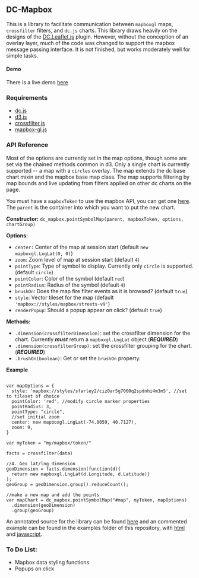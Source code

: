 ## DC-Mapbox

This is a library to facilitate communication between ```mapboxgl``` maps, ```crossfilter``` filters, and ```dc.js``` charts. This library draws heavily on the designs of the [DC.Leaflet.js](https://github.com/dc-js/dc.leaflet.js) plugin. However, without the conception of an overlay layer, much of the code was changed to support the mapbox message passing interface. It is not finished, but works moderately well for simple tasks.

#### Demo
There is a live demo [here](http://scottsfarley.com/dc-mapbox/examples/)

### Requirements

- [dc.js](https://github.com/dc-js/dc.js)
- [d3.js](https://github.com/d3/d3)
- [crossfilter.js](https://github.com/square/crossfilter)
- [mapbox-gl.js](https://github.com/mapbox/mapbox-gl-js)

### API Reference
Most of the options are currently set in the map options, though some are set via the chained methods common in d3. Only a single chart is currently supported -- a map with a ```circles``` overlay. The map extends the dc base chart mixin and the mapbox base map class. The map supports filtering by map bounds and live updating from filters applied on other dc charts on the page.

You must have a ```mapboxToken``` to use the mapbox API, you can get one [here](https://www.mapbox.com/studio/account/tokens/). The ```parent``` is the container into which you want to put the new chart.

**Constructor:** ```dc_mapbox.pointSymbolMap(parent, mapboxToken, options, chartGroup)```

**Options:**

- ```center:``` Center of the map at session start (default ```new mapboxgl.LngLat(0, 0)```)
- ```zoom```: Zoom level of map at session start (default ```4```)
- ```pointType```: Type of symbol to display.  Currently only ```circle``` is supported. (default ```circle```)
- ```pointColor```: Color of the symbol (default ```red```)
- ```pointRadius```: Radius of the symbol (default ```4```)
- ```brushOn```: Does the map fire filter events as it is browsed? (default ```true```)
- ```style```: Vector tileset for the map (default ```'mapbox://styles/mapbox/streets-v9'```)
- ```renderPopup```: Should a popup appear on click? (default ```true```)


**Methods:**
- ```.dimension(crossfilterDimension)```: set the crossfilter dimension for the chart. Currently ***must*** return a ```mapboxgl.LngLat``` object (***REQUIRED***)
- ```.dimension(crossfilterGroup)```: set the crossfilter grouping for the chart. (***REQUIRED***)
- ```.brushOn(boolean)```: Get or set the ```brushOn``` property.


**Example**


```

var mapOptions = {
  style: 'mapbox://styles/sfarley2/ciz0ar5g7000q2spdnhi4m3m5', //set to tileset of choice
  pointColor: 'red', //modify circle narker properties
  pointRadius: 3,
  pointType: "circle",
  //set initial zoom
  center: new mapboxgl.LngLat(-74.0059, 40.7127),
  zoom: 9,
}

var myToken = "my/mapbox/token/"

facts = crossfilter(data)

//4. Geo lat/lng dimension
geoDimension = facts.dimension(function(d){
  return new mapboxgl.LngLat(d.Longitude, d.Latitude)}
);
geoGroup = geoDimension.group().reduceCount();

//make a new map and add the points
var mapChart = dc_mapbox.pointSymbolMap("#map", myToken, mapOptions)
  .dimension(geoDimension)
  .group(geoGroup)

```

An annotated source for the library can be found [here](mapbox_dc.js) and an commented example can be found in the examples folder of this repository, with [html](examples/index.html) and [javascript](examples/main.js).

### To Do List:
- Mapbox data styling functions
- Popups on click


